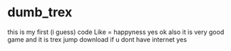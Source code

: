 # dumb_trex
this is my first (i guess) code Like = happyness yes ok also it is very good game  and it is trex jump download if u dont have internet yes
